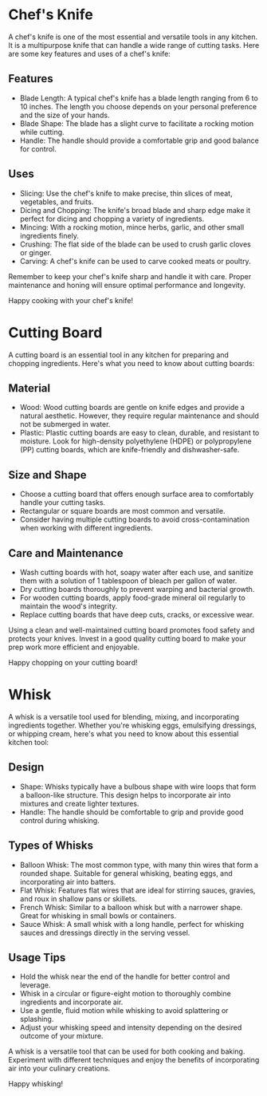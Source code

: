 # Chef's Knife

A chef's knife is one of the most essential and versatile tools in any kitchen. It is a multipurpose knife that can handle a wide range of cutting tasks. Here are some key features and uses of a chef's knife:

## Features

- Blade Length: A typical chef's knife has a blade length ranging from 6 to 10 inches. The length you choose depends on your personal preference and the size of your hands.
- Blade Shape: The blade has a slight curve to facilitate a rocking motion while cutting.
- Handle: The handle should provide a comfortable grip and good balance for control.

## Uses

- Slicing: Use the chef's knife to make precise, thin slices of meat, vegetables, and fruits.
- Dicing and Chopping: The knife's broad blade and sharp edge make it perfect for dicing and chopping a variety of ingredients.
- Mincing: With a rocking motion, mince herbs, garlic, and other small ingredients finely.
- Crushing: The flat side of the blade can be used to crush garlic cloves or ginger.
- Carving: A chef's knife can be used to carve cooked meats or poultry.

Remember to keep your chef's knife sharp and handle it with care. Proper maintenance and honing will ensure optimal performance and longevity.

Happy cooking with your chef's knife!

# Cutting Board

A cutting board is an essential tool in any kitchen for preparing and chopping ingredients. Here's what you need to know about cutting boards:

## Material

- Wood: Wood cutting boards are gentle on knife edges and provide a natural aesthetic. However, they require regular maintenance and should not be submerged in water.
- Plastic: Plastic cutting boards are easy to clean, durable, and resistant to moisture. Look for high-density polyethylene (HDPE) or polypropylene (PP) cutting boards, which are knife-friendly and dishwasher-safe.

## Size and Shape

- Choose a cutting board that offers enough surface area to comfortably handle your cutting tasks.
- Rectangular or square boards are most common and versatile.
- Consider having multiple cutting boards to avoid cross-contamination when working with different ingredients.

## Care and Maintenance

- Wash cutting boards with hot, soapy water after each use, and sanitize them with a solution of 1 tablespoon of bleach per gallon of water.
- Dry cutting boards thoroughly to prevent warping and bacterial growth.
- For wooden cutting boards, apply food-grade mineral oil regularly to maintain the wood's integrity.
- Replace cutting boards that have deep cuts, cracks, or excessive wear.

Using a clean and well-maintained cutting board promotes food safety and protects your knives. Invest in a good quality cutting board to make your prep work more efficient and enjoyable.

Happy chopping on your cutting board!

# Whisk

A whisk is a versatile tool used for blending, mixing, and incorporating ingredients together. Whether you're whisking eggs, emulsifying dressings, or whipping cream, here's what you need to know about this essential kitchen tool:

## Design

- Shape: Whisks typically have a bulbous shape with wire loops that form a balloon-like structure. This design helps to incorporate air into mixtures and create lighter textures.
- Handle: The handle should be comfortable to grip and provide good control during whisking.

## Types of Whisks

- Balloon Whisk: The most common type, with many thin wires that form a rounded shape. Suitable for general whisking, beating eggs, and incorporating air into batters.
- Flat Whisk: Features flat wires that are ideal for stirring sauces, gravies, and roux in shallow pans or skillets.
- French Whisk: Similar to a balloon whisk but with a narrower shape. Great for whisking in small bowls or containers.
- Sauce Whisk: A small whisk with a long handle, perfect for whisking sauces and dressings directly in the serving vessel.

## Usage Tips

- Hold the whisk near the end of the handle for better control and leverage.
- Whisk in a circular or figure-eight motion to thoroughly combine ingredients and incorporate air.
- Use a gentle, fluid motion while whisking to avoid splattering or splashing.
- Adjust your whisking speed and intensity depending on the desired outcome of your mixture.

A whisk is a versatile tool that can be used for both cooking and baking. Experiment with different techniques and enjoy the benefits of incorporating air into your culinary creations.

Happy whisking!



